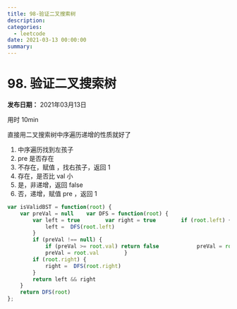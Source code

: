 ```yaml
---
title: 98-验证二叉搜索树
description: 
categories:
  - leetcode
date: 2021-03-13 00:00:00
summary: 
---
```


# 98. 验证二叉搜索树

**发布日期：** 2021年03月13日

用时 10min

直接用二叉搜索树中序遍历递增的性质就好了

1. 中序遍历找到左孩子
1. pre 是否存在
1. 不存在，赋值 ，找右孩子，返回 1
1. 存在，是否比 val 小
1. 是，非递增，返回 false
1. 否，递增，赋值 pre ，返回 1
```javascript
var isValidBST = function(root) {
    var preVal = null    var DFS = function(root) {
        var left = true        var right = true        if (root.left) {
            left =  DFS(root.left)
        }
        if (preVal !== null) {
            if (preVal >= root.val) return false            preVal = root.val        } else {
            preVal = root.val        }
        if (root.right) {
            right =  DFS(root.right)
        }
        return left && right
    }
    return DFS(root)
};
```

